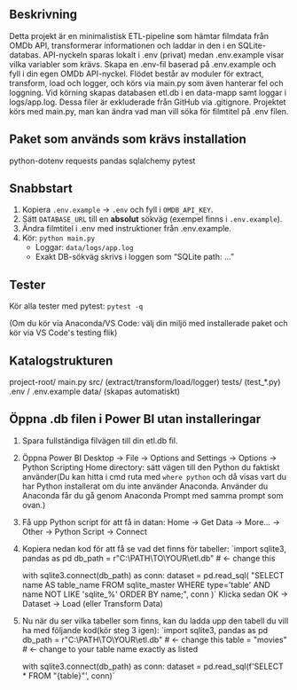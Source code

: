 ## Beskrivning

Detta projekt är en minimalistisk ETL-pipeline som hämtar filmdata från OMDb API, transformerar informationen och laddar in den i en SQLite-databas.
API-nyckeln sparas lokalt i .env (privat) medan .env.example visar vilka variabler som krävs.
Skapa en .env-fil baserad på .env.example och fyll i din egen OMDb API-nyckel.
Flödet består av moduler för extract, transform, load och logger, och körs via main.py som även hanterar fel och loggning. Vid körning skapas databasen etl.db i en data-mapp samt loggar i logs/app.log.
Dessa filer är exkluderade från GitHub via .gitignore.
Projektet körs med main.py, man kan ändra vad man vill söka för filmtitel på .env filen.

## Paket som används som krävs installation
python-dotenv requests pandas sqlalchemy pytest

## Snabbstart
1. Kopiera `.env.example` → `.env` och fyll i `OMDB_API_KEY`.
2. Sätt `DATABASE_URL` till en **absolut** sökväg (exempel finns i `.env.example`).
3. Ändra filmtitel i .env med instruktioner från .env.example.
4. Kör: `python main.py`
   - Loggar: `data/logs/app.log`
   - Exakt DB-sökväg skrivs i loggen som “SQLite path: …”

## Tester
Kör alla tester med pytest:
`pytest -q`

(Om du kör via Anaconda/VS Code: välj din miljö med installerade paket och kör via VS Code's testing flik)

## Katalogstrukturen
project-root/
  main.py
  src/ (extract/transform/load/logger)
  tests/ (test_*.py)
  .env  / .env.example
  data/ (skapas automatiskt)

## Öppna .db filen i Power BI utan installeringar
1. Spara fullständiga filvägen till din etl.db fil.
2. Öppna Power BI Desktop -> File -> Options and Settings -> Options -> Python Scripting
   Home directory: sätt vägen till den Python du faktiskt använder(Du kan hitta i cmd ruta med `where python` och då visas vart du har
   Python installerat om du inte använder Anaconda. Använder du Anaconda får du gå genom Anaconda Prompt med samma prompt som ovan.)
3. Få upp Python script för att få in datan:
   Home -> Get Data -> More... -> Other -> Python Script -> Connect
4. Kopiera nedan kod för att få se vad det finns för tabeller:
  `import sqlite3, pandas as pd
   db_path = r"C:\PATH\TO\YOUR\etl.db"  # ← change this

   with sqlite3.connect(db_path) as conn:
      dataset = pd.read_sql(
         "SELECT name AS table_name FROM sqlite_master WHERE type='table' AND name NOT LIKE 'sqlite_%' ORDER BY name;",
         conn
      )`
   Klicka sedan OK -> Dataset -> Load (eller Transform Data)
5. Nu när du ser vilka tabeller som finns, kan du ladda upp den tabell du vill ha med följande kod(kör steg 3 igen):
  `import sqlite3, pandas as pd
   db_path = r"C:\PATH\TO\YOUR\etl.db"     # ← change this
   table   = "movies"                       # ← change to your table name exactly as listed
   
   with sqlite3.connect(db_path) as conn:
      dataset = pd.read_sql(f'SELECT * FROM "{table}"', conn)`